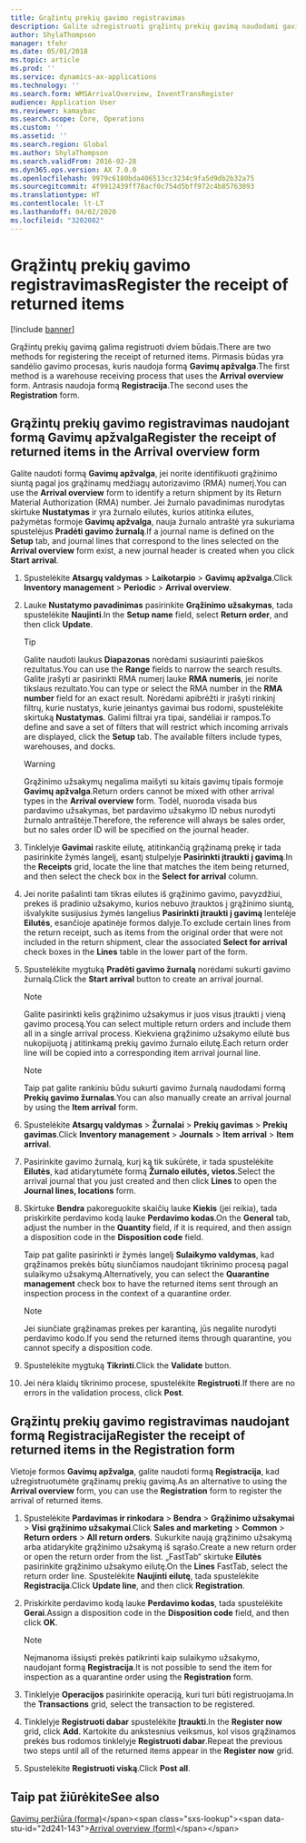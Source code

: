 ```yaml
---
title: Grąžintų prekių gavimo registravimas
description: Galite užregistruoti grąžintų prekių gavimą naudodami gavimų apžvalgos formą arba registracijos formą.
author: ShylaThompson
manager: tfehr
ms.date: 05/01/2018
ms.topic: article
ms.prod: ''
ms.service: dynamics-ax-applications
ms.technology: ''
ms.search.form: WMSArrivalOverview, InventTransRegister
audience: Application User
ms.reviewer: kamaybac
ms.search.scope: Core, Operations
ms.custom: ''
ms.assetid: ''
ms.search.region: Global
ms.author: ShylaThompson
ms.search.validFrom: 2016-02-28
ms.dyn365.ops.version: AX 7.0.0
ms.openlocfilehash: 9979c6180bda406513cc3234c9fa5d9db2b32a75
ms.sourcegitcommit: 4f9912439ff78acf0c754d5bff972c4b85763093
ms.translationtype: HT
ms.contentlocale: lt-LT
ms.lasthandoff: 04/02/2020
ms.locfileid: "3202082"
---
```

# <a name="register-the-receipt-of-returned-items"></a><span data-ttu-id="2d241-103">Grąžintų prekių gavimo registravimas</span><span class="sxs-lookup"><span data-stu-id="2d241-103">Register the receipt of returned items</span></span> 

[!include [banner](../includes/banner.md)]


<span data-ttu-id="2d241-104">Grąžintų prekių gavimą galima registruoti dviem būdais.</span><span class="sxs-lookup"><span data-stu-id="2d241-104">There are two methods for registering the receipt of returned items.</span></span> <span data-ttu-id="2d241-105">Pirmasis būdas yra sandėlio gavimo procesas, kuris naudoja formą **Gavimų apžvalga**.</span><span class="sxs-lookup"><span data-stu-id="2d241-105">The first method is a warehouse receiving process that uses the **Arrival overview** form.</span></span> <span data-ttu-id="2d241-106">Antrasis naudoja formą **Registracija**.</span><span class="sxs-lookup"><span data-stu-id="2d241-106">The second uses the **Registration** form.</span></span>

## <a name="register-the-receipt-of-returned-items-in-the-arrival-overview-form"></a><span data-ttu-id="2d241-107">Grąžintų prekių gavimo registravimas naudojant formą Gavimų apžvalga</span><span class="sxs-lookup"><span data-stu-id="2d241-107">Register the receipt of returned items in the Arrival overview form</span></span>

<span data-ttu-id="2d241-108">Galite naudoti formą **Gavimų apžvalga**, jei norite identifikuoti grąžinimo siuntą pagal jos grąžinamų medžiagų autorizavimo (RMA) numerį.</span><span class="sxs-lookup"><span data-stu-id="2d241-108">You can use the **Arrival overview** form to identify a return shipment by its Return Material Authorization (RMA) number.</span></span> <span data-ttu-id="2d241-109">Jei žurnalo pavadinimas nurodytas skirtuke **Nustatymas** ir yra žurnalo eilutės, kurios atitinka eilutes, pažymėtas formoje **Gavimų apžvalga**, nauja žurnalo antraštė yra sukuriama spustelėjus **Pradėti gavimo žurnalą**.</span><span class="sxs-lookup"><span data-stu-id="2d241-109">If a journal name is defined on the **Setup** tab, and journal lines that correspond to the lines selected on the **Arrival overview** form exist, a new journal header is created when you click **Start arrival**.</span></span>

1.  <span data-ttu-id="2d241-110">Spustelėkite **Atsargų valdymas** \> **Laikotarpio** \> **Gavimų apžvalga**.</span><span class="sxs-lookup"><span data-stu-id="2d241-110">Click **Inventory management** \> **Periodic** \> **Arrival overview**.</span></span>

2.  <span data-ttu-id="2d241-111">Lauke **Nustatymo pavadinimas** pasirinkite **Grąžinimo užsakymas**, tada spustelėkite **Naujinti**.</span><span class="sxs-lookup"><span data-stu-id="2d241-111">In the **Setup name** field, select **Return order**, and then click **Update**.</span></span>
    

    > [!TIP]
    > <P><span data-ttu-id="2d241-112">Galite naudoti laukus <STRONG>Diapazonas</STRONG> norėdami susiaurinti paieškos rezultatus.</span><span class="sxs-lookup"><span data-stu-id="2d241-112">You can use the <STRONG>Range</STRONG> fields to narrow the search results.</span></span> <span data-ttu-id="2d241-113">Galite įrašyti ar pasirinkti RMA numerį lauke <STRONG>RMA numeris</STRONG>, jei norite tikslaus rezultato.</span><span class="sxs-lookup"><span data-stu-id="2d241-113">You can type or select the RMA number in the <STRONG>RMA number</STRONG> field for an exact result.</span></span> <span data-ttu-id="2d241-114">Norėdami apibrėžti ir įrašyti rinkinį filtrų, kurie nustatys, kurie įeinantys gavimai bus rodomi, spustelėkite skirtuką <STRONG>Nustatymas</STRONG>. Galimi filtrai yra tipai, sandėliai ir rampos.</span><span class="sxs-lookup"><span data-stu-id="2d241-114">To define and save a set of filters that will restrict which incoming arrivals are displayed, click the <STRONG>Setup</STRONG> tab. The available filters include types, warehouses, and docks.</span></span></P>

    

    > [!WARNING]
    > <P><span data-ttu-id="2d241-115">Grąžinimo užsakymų negalima maišyti su kitais gavimų tipais formoje <STRONG>Gavimų apžvalga</STRONG>.</span><span class="sxs-lookup"><span data-stu-id="2d241-115">Return orders cannot be mixed with other arrival types in the <STRONG>Arrival overview</STRONG> form.</span></span> <span data-ttu-id="2d241-116">Todėl, nuoroda visada bus pardavimo užsakymas, bet pardavimo užsakymo ID nebus nurodyti žurnalo antraštėje.</span><span class="sxs-lookup"><span data-stu-id="2d241-116">Therefore, the reference will always be sales order, but no sales order ID will be specified on the journal header.</span></span></P>



3.  <span data-ttu-id="2d241-117">Tinklelyje **Gavimai** raskite eilutę, atitinkančią grąžinamą prekę ir tada pasirinkite žymės langelį, esantį stulpelyje **Pasirinkti įtraukti į gavimą**.</span><span class="sxs-lookup"><span data-stu-id="2d241-117">In the **Receipts** grid, locate the line that matches the item being returned, and then select the check box in the **Select for arrival** column.</span></span>

4.  <span data-ttu-id="2d241-118">Jei norite pašalinti tam tikras eilutes iš grąžinimo gavimo, pavyzdžiui, prekes iš pradinio užsakymo, kurios nebuvo įtrauktos į grąžinimo siuntą, išvalykite susijusius žymės langelius **Pasirinkti įtraukti į gavimą** lentelėje **Eilutės**, esančioje apatinėje formos dalyje.</span><span class="sxs-lookup"><span data-stu-id="2d241-118">To exclude certain lines from the return receipt, such as items from the original order that were not included in the return shipment, clear the associated **Select for arrival** check boxes in the **Lines** table in the lower part of the form.</span></span>

5.  <span data-ttu-id="2d241-119">Spustelėkite mygtuką **Pradėti gavimo žurnalą** norėdami sukurti gavimo žurnalą.</span><span class="sxs-lookup"><span data-stu-id="2d241-119">Click the **Start arrival** button to create an arrival journal.</span></span>
    

    > [!NOTE]
    > <P><span data-ttu-id="2d241-120">Galite pasirinkti kelis grąžinimo užsakymus ir juos visus įtraukti į vieną gavimo procesą.</span><span class="sxs-lookup"><span data-stu-id="2d241-120">You can select multiple return orders and include them all in a single arrival process.</span></span> <span data-ttu-id="2d241-121">Kiekviena grąžinimo užsakymo eilutė bus nukopijuotą į atitinkamą prekių gavimo žurnalo eilutę.</span><span class="sxs-lookup"><span data-stu-id="2d241-121">Each return order line will be copied into a corresponding item arrival journal line.</span></span></P>

    

    > [!NOTE]
    > <P><span data-ttu-id="2d241-122">Taip pat galite rankiniu būdu sukurti gavimo žurnalą naudodami formą <STRONG>Prekių gavimo žurnalas</STRONG>.</span><span class="sxs-lookup"><span data-stu-id="2d241-122">You can also manually create an arrival journal by using the <STRONG>Item arrival</STRONG> form.</span></span> 



6.  <span data-ttu-id="2d241-123">Spustelėkite **Atsargų valdymas** \> **Žurnalai** \> **Prekių gavimas** \> **Prekių gavimas**.</span><span class="sxs-lookup"><span data-stu-id="2d241-123">Click **Inventory management** \> **Journals** \> **Item arrival** \> **Item arrival**.</span></span>

7.  <span data-ttu-id="2d241-124">Pasirinkite gavimo žurnalą, kurį ką tik sukūrėte, ir tada spustelėkite **Eilutės**, kad atidarytumėte formą **Žurnalo eilutės, vietos**.</span><span class="sxs-lookup"><span data-stu-id="2d241-124">Select the arrival journal that you just created and then click **Lines** to open the **Journal lines, locations** form.</span></span>

8.  <span data-ttu-id="2d241-125">Skirtuke **Bendra** pakoreguokite skaičių lauke **Kiekis** (jei reikia), tada priskirkite perdavimo kodą lauke **Perdavimo kodas**.</span><span class="sxs-lookup"><span data-stu-id="2d241-125">On the **General** tab, adjust the number in the **Quantity** field, if it is required, and then assign a disposition code in the **Disposition code** field.</span></span>
    
    <span data-ttu-id="2d241-126">Taip pat galite pasirinkti ir žymės langelį **Sulaikymo valdymas**, kad grąžinamos prekės būtų siunčiamos naudojant tikrinimo procesą pagal sulaikymo užsakymą.</span><span class="sxs-lookup"><span data-stu-id="2d241-126">Alternatively, you can select the **Quarantine management** check box to have the returned items sent through an inspection process in the context of a quarantine order.</span></span>
    

    > [!NOTE]
    > <P><span data-ttu-id="2d241-127">Jei siunčiate grąžinamas prekes per karantiną, jūs negalite nurodyti perdavimo kodo.</span><span class="sxs-lookup"><span data-stu-id="2d241-127">If you send the returned items through quarantine, you cannot specify a disposition code.</span></span></P>



9.  <span data-ttu-id="2d241-128">Spustelėkite mygtuką **Tikrinti**.</span><span class="sxs-lookup"><span data-stu-id="2d241-128">Click the **Validate** button.</span></span>

10. <span data-ttu-id="2d241-129">Jei nėra klaidų tikrinimo procese, spustelėkite **Registruoti**.</span><span class="sxs-lookup"><span data-stu-id="2d241-129">If there are no errors in the validation process, click **Post**.</span></span>

## <a name="register-the-receipt-of-returned-items-in-the-registration-form"></a><span data-ttu-id="2d241-130">Grąžintų prekių gavimo registravimas naudojant formą Registracija</span><span class="sxs-lookup"><span data-stu-id="2d241-130">Register the receipt of returned items in the Registration form</span></span>

<span data-ttu-id="2d241-131">Vietoje formos **Gavimų apžvalga**, galite naudoti formą **Registracija**, kad užregistruotumėte grąžinamų prekių gavimą.</span><span class="sxs-lookup"><span data-stu-id="2d241-131">As an alternative to using the **Arrival overview** form, you can use the **Registration** form to register the arrival of returned items.</span></span>

1.  <span data-ttu-id="2d241-132">Spustelėkite **Pardavimas ir rinkodara** \> **Bendra** \> **Grąžinimo užsakymai** \> **Visi grąžinimo užsakymai**.</span><span class="sxs-lookup"><span data-stu-id="2d241-132">Click **Sales and marketing** \> **Common** \> **Return orders** \> **All return orders**.</span></span> <span data-ttu-id="2d241-133">Sukurkite naują grąžinimo užsakymą arba atidarykite grąžinimo užsakymą iš sąrašo.</span><span class="sxs-lookup"><span data-stu-id="2d241-133">Create a new return order or open the return order from the list.</span></span> <span data-ttu-id="2d241-134">„FastTab“ skirtuke **Eilutės** pasirinkite grąžinimo užsakymo eilutę.</span><span class="sxs-lookup"><span data-stu-id="2d241-134">On the **Lines** FastTab, select the return order line.</span></span> <span data-ttu-id="2d241-135">Spustelėkite **Naujinti eilutę**, tada spustelėkite **Registracija**.</span><span class="sxs-lookup"><span data-stu-id="2d241-135">Click **Update line**, and then click **Registration**.</span></span>

2.  <span data-ttu-id="2d241-136">Priskirkite perdavimo kodą lauke **Perdavimo kodas**, tada spustelėkite **Gerai**.</span><span class="sxs-lookup"><span data-stu-id="2d241-136">Assign a disposition code in the **Disposition code** field, and then click **OK**.</span></span>
    

    > [!NOTE]
    > <P><span data-ttu-id="2d241-137">Neįmanoma išsiųsti prekės patikrinti kaip sulaikymo užsakymo, naudojant formą <STRONG>Registracija</STRONG>.</span><span class="sxs-lookup"><span data-stu-id="2d241-137">It is not possible to send the item for inspection as a quarantine order using the <STRONG>Registration</STRONG> form.</span></span></P>



3.  <span data-ttu-id="2d241-138">Tinklelyje **Operacijos** pasirinkite operaciją, kuri turi būti registruojama.</span><span class="sxs-lookup"><span data-stu-id="2d241-138">In the **Transactions** grid, select the transaction to be registered.</span></span>

4.  <span data-ttu-id="2d241-139">Tinklelyje **Registruoti dabar** spustelėkite **Įtraukti**.</span><span class="sxs-lookup"><span data-stu-id="2d241-139">In the **Register now** grid, click **Add**.</span></span> <span data-ttu-id="2d241-140">Kartokite du ankstesnius veiksmus, kol visos grąžinamos prekės bus rodomos tinklelyje **Registruoti dabar**.</span><span class="sxs-lookup"><span data-stu-id="2d241-140">Repeat the previous two steps until all of the returned items appear in the **Register now** grid.</span></span>

5.  <span data-ttu-id="2d241-141">Spustelėkite **Registruoti viską**.</span><span class="sxs-lookup"><span data-stu-id="2d241-141">Click **Post all**.</span></span>

## <a name="see-also"></a><span data-ttu-id="2d241-142">Taip pat žiūrėkite</span><span class="sxs-lookup"><span data-stu-id="2d241-142">See also</span></span>

<span data-ttu-id="2d241-143">[Gavimų peržiūra (forma)](https://technet.microsoft.com/library/hh227654\(v=ax.60\))</span><span class="sxs-lookup"><span data-stu-id="2d241-143">[Arrival overview (form)](https://technet.microsoft.com/library/hh227654\(v=ax.60\))</span></span>

  


